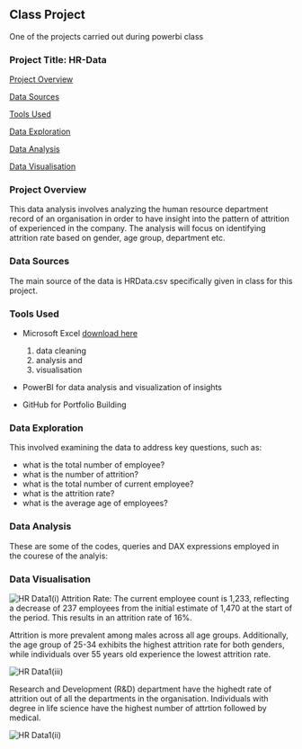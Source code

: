 ## Class Project
One of the projects carried out during powerbi class

### Project Title:  HR-Data

[Project Overview](#project-overview)

[Data Sources](#data-sources)

[Tools Used](#tools-used)

[Data Exploration](#data-exploration)

[Data Analysis](#data-analysis)

[Data Visualisation](#data-visualisation)

### Project Overview
This data analysis involves analyzing the human resource department record of an organisation in order to have insight into the pattern of attrition of experienced in the company. The analysis will focus on identifying attrition rate based on gender, age group, department etc. 

### Data Sources
The main source of the data is HRData.csv specifically given in class for this project.

### Tools Used
- Microsoft Excel [download here](https://www.microsoft.com)
  1. data cleaning
  2. analysis and
  3. visualisation
  
- PowerBI for data analysis and visualization of insights
- GitHub for Portfolio Building

### Data Exploration
 This involved examining the data to address key questions, such as:

- what is the total number of employee?
- what is the number of attrition?
- what is the total number of current employee?
- what is the attrition rate?
- what is the average age of employees?

### Data Analysis
These are some of the codes, queries and DAX expressions employed in the courese of the analyis:


### Data Visualisation

![HR Data1(i)](https://github.com/user-attachments/assets/040842dc-76fb-4f28-99af-a15b59ff25bf)
Attrition Rate: The current employee count is 1,233, reflecting a decrease of 237 employees from the initial estimate of 1,470 at the start of the period. This results in an attrition rate of 16%.

Attrition is more prevalent among males across all age groups. Additionally, the age group of 25-34 exhibits the highest attrition rate for both genders, while individuals over 55 years old experience the lowest attrition rate.

![HR Data1(iii)](https://github.com/user-attachments/assets/96320a8b-7d3c-40b9-afa3-0be394587d4f)

Research and Development (R&D) department have the highedt rate of attrition out of all the departments in the organisation. Individuals with degree in life science have the highest number of attrtion followed by medical.

![HR Data1(ii)](https://github.com/user-attachments/assets/74959cce-b586-450c-a54f-6c9f39e42fa2)









 

